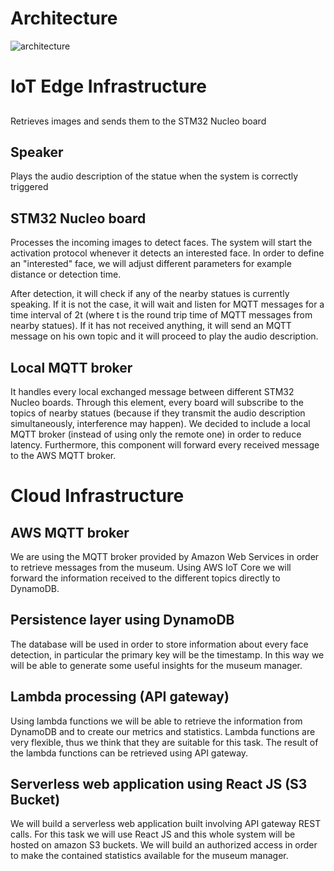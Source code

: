 # Architecture

![architecture](https://github.com/g185/SmartMuseum/blob/master/assets/architecture_2.png)

# IoT Edge Infrastructure
## 
Retrieves images and sends them to the STM32 Nucleo board

## Speaker
Plays the audio description of the statue when the system is correctly triggered

## STM32 Nucleo board
Processes the incoming images to detect faces. The system will start the activation protocol whenever it detects an interested face. In order to define an "interested" face, we will adjust different parameters for example distance or detection time.

After detection, it will check if any of the nearby statues is currently speaking. If it is not the case, it will wait and listen for MQTT messages for a time interval of 2t (where t is the round trip time of MQTT messages from nearby statues). If it has not received anything, it will send an MQTT message on his own topic and it will proceed to play the audio description.

## Local MQTT broker
It handles every local exchanged message between different STM32 Nucleo boards. Through this element, every board will subscribe to the topics of nearby statues (because if they transmit the audio description simultaneously, interference may happen). We decided to include a local MQTT broker (instead of using only the remote one) in order to reduce latency. Furthermore, this component will forward every received message to the AWS MQTT broker.

# Cloud Infrastructure
## AWS MQTT broker
We are using the MQTT broker provided by Amazon Web Services in order to retrieve messages from the museum. Using AWS IoT Core we will forward the information received to the different topics directly to DynamoDB.

## Persistence layer using DynamoDB
The database will be used in order to store information about every face detection, in particular the primary key will be the timestamp. In this way we will be able to generate some useful insights for the museum manager.

## Lambda processing (API gateway)
Using lambda functions we will be able to retrieve the information from DynamoDB and to create our metrics and statistics. Lambda functions are very flexible, thus we think that they are suitable for this task. The result of the lambda functions can be retrieved using API gateway.

## Serverless web application using React JS (S3 Bucket)
We will build a serverless web application built involving API gateway REST calls. For this task we will use React JS and this whole system will be hosted on amazon S3 buckets.
We will build an authorized access in order to make the contained statistics available for the museum manager.
